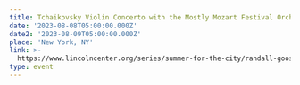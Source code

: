 ```yaml
---
title: Tchaikovsky Violin Concerto with the Mostly Mozart Festival Orchestra
date: '2023-08-08T05:00:00.000Z'
date2: '2023-08-09T05:00:00.000Z'
place: 'New York, NY'
link: >-
  https://www.lincolncenter.org/series/summer-for-the-city/randall-goosby-plays-tchaikovskyand39s-violin-concerto-808
type: event
---
```


